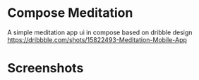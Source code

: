 # Compose Meditation

A simple meditation app ui in compose based on dribble
design https://dribbble.com/shots/15822493-Meditation-Mobile-App

# Screenshots